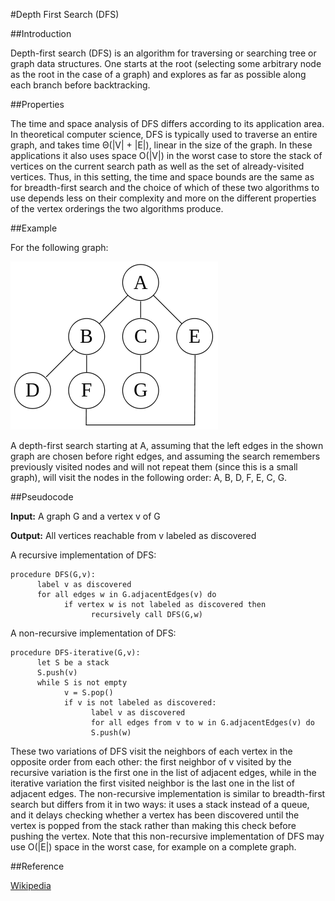 #Depth First Search (DFS)

##Introduction

Depth-first search (DFS) is an algorithm for traversing or searching tree or graph data structures. One starts at the root (selecting some arbitrary node as the root in the case of a graph) and explores as far as possible along each branch before backtracking.

##Properties

The time and space analysis of DFS differs according to its application area. In theoretical computer science, DFS is typically used to traverse an entire graph, and takes time Θ(|V| + |E|), linear in the size of the graph.
In these applications it also uses space O(|V|) in the worst case to store the stack of vertices on the current search path as well as the set of already-visited vertices. Thus, in this setting, the time and space bounds are the same as for breadth-first search and the choice of which of these two algorithms to use depends less on their complexity and more on the different properties of the vertex orderings the two algorithms produce.

##Example

For the following graph:

![Sample Graph](https://github.com/AnhellO/AlgorithmsAndTraining/blob/master/Algorithms/Graph%20Theory/Depth%20First%20Search%20%28DFS%29/DFS%20Traversal.png "DFS")

A depth-first search starting at A, assuming that the left edges in the shown graph are chosen before right edges, and assuming the search remembers previously visited nodes and will not repeat them (since this is a small graph), will visit the nodes in the following order: A, B, D, F, E, C, G.

##Pseudocode

**Input:** A graph G and a vertex v of G

**Output:** All vertices reachable from v labeled as discovered

A recursive implementation of DFS:

```pseudocode
procedure DFS(G,v):
      label v as discovered
      for all edges w in G.adjacentEdges(v) do
            if vertex w is not labeled as discovered then
                  recursively call DFS(G,w)
```

A non-recursive implementation of DFS:

```pseudocode
procedure DFS-iterative(G,v):
      let S be a stack
      S.push(v)
      while S is not empty
            v = S.pop()
            if v is not labeled as discovered:
                  label v as discovered
                  for all edges from v to w in G.adjacentEdges(v) do
                  S.push(w)
```

These two variations of DFS visit the neighbors of each vertex in the opposite order from each other: the first neighbor of v visited by the recursive variation is the first one in the list of adjacent edges, while in the iterative variation the first visited neighbor is the last one in the list of adjacent edges.
The non-recursive implementation is similar to breadth-first search but differs from it in two ways: it uses a stack instead of a queue, and it delays checking whether a vertex has been discovered until the vertex is popped from the stack rather than making this check before pushing the vertex.
Note that this non-recursive implementation of DFS may use O(|E|) space in the worst case, for example on a complete graph.

##Reference

[Wikipedia](https://en.wikipedia.org/wiki/Depth-first_search)

